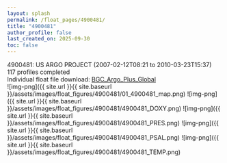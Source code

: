```yaml
---
layout: splash
permalink: /float_pages/4900481/
title: "4900481"
author_profile: false
last_created_on: 2025-09-30
toc: false
---
```

 
4900481: US ARGO PROJECT (2007-02-12T08:21 to 2010-03-23T15:37)\
117 profiles completed\
Individual float file download: [BGC_Argo_Plus_Global](https://ftp.soest.hawaii.edu/bgc_argo_plus/Individual_Floats/outliers_removed/4900481_Sprof_processed.nc)\
![img-png]({{ site.url }}{{ site.baseurl }}/assets/images/float_figures/4900481/01_4900481_map.png)
![img-png]({{ site.url }}{{ site.baseurl }}/assets/images/float_figures/4900481/4900481_DOXY.png)
![img-png]({{ site.url }}{{ site.baseurl }}/assets/images/float_figures/4900481/4900481_PRES.png)
![img-png]({{ site.url }}{{ site.baseurl }}/assets/images/float_figures/4900481/4900481_PSAL.png)
![img-png]({{ site.url }}{{ site.baseurl }}/assets/images/float_figures/4900481/4900481_TEMP.png)
